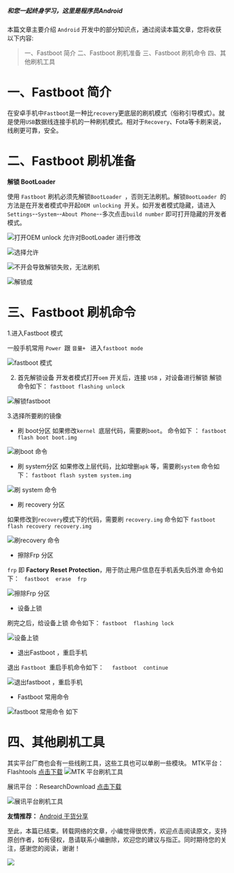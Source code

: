  

#####  和您一起终身学习，这里是程序员Android 


本篇文章主要介绍 `Android` 开发中的部分知识点，通过阅读本篇文章，您将收获以下内容:
>一、Fastboot 简介
>二、Fastboot 刷机准备
>三、Fastboot 刷机命令
>四、其他刷机工具


# 一、Fastboot 简介

在安卓手机中`Fastboot`是一种比`recovery`更底层的刷机模式（俗称引导模式）。就是使用`USB`数据线连接手机的一种刷机模式。相对于`Recovery`、Fota等卡刷来说，线刷更可靠，安全。

# 二、Fastboot 刷机准备

 **解锁 BootLoader**

使用 `Fastboot` 刷机必须先解锁`BootLoader `，否则无法刷机。解锁`BootLoader `的方法是在开发者模式中开起`OEM unlocking `开关。如开发者模式隐藏，请进入`Settings`--`System`--`About Phone`--多次点击`build number`  即可打开隐藏的开发者模式。

![打开OEM unlock 允许对BootLoader 进行修改](https://upload-images.jianshu.io/upload_images/5851256-c6b8b102ef8ca531.png?imageMogr2/auto-orient/strip%7CimageView2/2/w/1240)

![选择允许](https://upload-images.jianshu.io/upload_images/5851256-25efb1a766f88eb5.png?imageMogr2/auto-orient/strip%7CimageView2/2/w/1240)

![不开会导致解锁失败，无法刷机](https://upload-images.jianshu.io/upload_images/5851256-3bf7df5f3449f828.png?imageMogr2/auto-orient/strip%7CimageView2/2/w/1240)

![解锁成](https://upload-images.jianshu.io/upload_images/5851256-8199cc3be247cfc3.png?imageMogr2/auto-orient/strip%7CimageView2/2/w/1240)


# 三、Fastboot 刷机命令

1.进入Fastboot 模式

一般手机常用 `Power `跟 `音量+ ` 进入`fastboot mode`

![fastboot 模式](https://upload-images.jianshu.io/upload_images/5851256-c14232991eb617ba.png?imageMogr2/auto-orient/strip%7CimageView2/2/w/1240)

2. 首先解锁设备
开发者模式打开`oem` 开关后，连接 `USB` ，对设备进行解锁
解锁命令如下：
`fastboot flashing unlock`

![解锁fastboot](https://upload-images.jianshu.io/upload_images/5851256-6dc154aa374c17a3.png?imageMogr2/auto-orient/strip%7CimageView2/2/w/1240)

3.选择所要刷的镜像
  - 刷 boot分区
 如果修改`kernel `底层代码，需要刷`boot`。 
命令如下 ：
`fastboot flash boot boot.img`

![刷boot 命令](https://upload-images.jianshu.io/upload_images/5851256-62df993e18b9a446.png?imageMogr2/auto-orient/strip%7CimageView2/2/w/1240)

- 刷 system分区
如果修改上层代码，比如增删`apk` 等，需要刷`system`
命令如下：
`fastboot flash system system.img`

![刷 system 命令](https://upload-images.jianshu.io/upload_images/5851256-388e559175d0a740.png?imageMogr2/auto-orient/strip%7CimageView2/2/w/1240)

- 刷 recovery 分区

如果修改到` recovery `模式下的代码，需要刷 `recovery.img`
命令如下
`fastboot flash recovery recovery.img`

![刷recovery 命令](https://upload-images.jianshu.io/upload_images/5851256-39dab2689b91650d.png?imageMogr2/auto-orient/strip%7CimageView2/2/w/1240)

- 擦除Frp 分区

`frp` 即 **Factory Reset Protection**，用于防止用户信息在手机丢失后外泄
命令如下：
` fastboot  erase  frp`

![擦除Frp 分区](https://upload-images.jianshu.io/upload_images/5851256-be77afc0a812a2b2.png?imageMogr2/auto-orient/strip%7CimageView2/2/w/1240)

- 设备上锁

刷完之后，给设备上锁
命令如下：
`fastboot  flashing lock`

![设备上锁](https://upload-images.jianshu.io/upload_images/5851256-058f729c147df8a9.png?imageMogr2/auto-orient/strip%7CimageView2/2/w/1240)

- 退出Fastboot ，重启手机

退出 `Fastboot `重启手机命令如下：
`  fastboot  continue`

![退出fastboot ，重启手机](https://upload-images.jianshu.io/upload_images/5851256-139966cfc5ec8957.png?imageMogr2/auto-orient/strip%7CimageView2/2/w/1240)



- Fastboot 常用命令

![fastboot 常用命令 如下](https://upload-images.jianshu.io/upload_images/5851256-a5c630acbf52a866.png?imageMogr2/auto-orient/strip%7CimageView2/2/w/1240)


# 四、其他刷机工具

其实平台厂商也会有一些线刷工具，这些工具也可以单刷一些模块。
MTK平台：Flashtools
[点击下载](https://pan.baidu.com/s/1X5tSsn7Lzii82BNaG2dv4Q)
![MTK 平台刷机工具](https://upload-images.jianshu.io/upload_images/5851256-98a6de6f162ec347.png?imageMogr2/auto-orient/strip%7CimageView2/2/w/1240)

展讯平台 ：ResearchDownload
[点击下载](https://pan.baidu.com/s/1ztoIY6wylxxDDzuxscQ91g)

![展讯平台刷机工具](https://upload-images.jianshu.io/upload_images/5851256-2ae7c4d9ee57f4d3.png?imageMogr2/auto-orient/strip%7CimageView2/2/w/1240)


**友情推荐：**
[Android 干货分享 ](https://mp.weixin.qq.com/s/zOTO6z7bvHGhN0lhTMvR8w)

至此，本篇已结束。转载网络的文章，小编觉得很优秀，欢迎点击阅读原文，支持原创作者，如有侵权，恳请联系小编删除，欢迎您的建议与指正。同时期待您的关注，感谢您的阅读，谢谢！


![](https://upload-images.jianshu.io/upload_images/5851256-9398f7356f9c0525.png?imageMogr2/auto-orient/strip%7CimageView2/2/w/1240)

